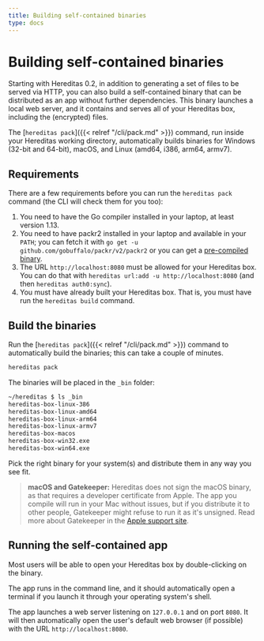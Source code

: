 ```yaml
---
title: Building self-contained binaries
type: docs
---
```


# Building self-contained binaries

Starting with Hereditas 0.2, in addition to generating a set of files to be served via HTTP, you can also build a self-contained binary that can be distributed as an app without further dependencies. This binary launches a local web server, and it contains and serves all of your Hereditas box, including the (encrypted) files.

The [`hereditas pack`]({{< relref "/cli/pack.md" >}}) command, run inside your Hereditas working directory, automatically builds binaries for Windows (32-bit and 64-bit), macOS, and Linux (amd64, i386, arm64, armv7).

## Requirements

There are a few requirements before you can run the `hereditas pack` command (the CLI will check them for you too):

1. You need to have the Go compiler installed in your laptop, at least version 1.13.
1. You need to have packr2 installed in your laptop and available in your `PATH`; you can fetch it with `go get -u github.com/gobuffalo/packr/v2/packr2` or you can get a [pre-compiled binary](https://github.com/gobuffalo/packr/releases).
1. The URL `http://localhost:8080` must be allowed for your Hereditas box. You can do that with `hereditas url:add -u http://localhost:8080` (and then `hereditas auth0:sync`).
1. You must have already built your Hereditas box. That is, you must have run the `hereditas build` command.

## Build the binaries

Run the [`hereditas pack`]({{< relref "/cli/pack.md" >}}) command to automatically build the binaries; this can take a couple of minutes.

```sh
hereditas pack
```

The binaries will be placed in the `_bin` folder:

```sh
~/hereditas $ ls _bin
hereditas-box-linux-386
hereditas-box-linux-amd64
hereditas-box-linux-arm64
hereditas-box-linux-armv7
hereditas-box-macos
hereditas-box-win32.exe
hereditas-box-win64.exe
```

Pick the right binary for your system(s) and distribute them in any way you see fit.

> **macOS and Gatekeeper:** Hereditas does not sign the macOS binary, as that requires a developer certificate from Apple. The app you compile will run in your Mac without issues, but if you distribute it to other people, Gatekeeper might refuse to run it as it's unsigned. Read more about Gatekeeper in the [Apple support site](https://support.apple.com/en-us/HT202491).

## Running the self-contained app

Most users will be able to open your Hereditas box by double-clicking on the binary.

The app runs in the command line, and it should automatically open a terminal if you launch it through your operating system's shell.

The app launches a web server listening on `127.0.0.1` and on port `8080`. It will then automatically open the user's default web browser (if possible) with the URL `http://localhost:8080`.
